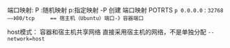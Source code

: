 端口映射:
P :随机映射 p:指定映射
-P 创建  端口映射
POTRTS 
```p 0.0.0.0：32768——》80/tcp		== 宿主机（Ubuntu）端口-》容器端口```

host模式：
容器和宿主机共享网络
直接采用宿主机的网络，不是单独分配
```--network=host```
